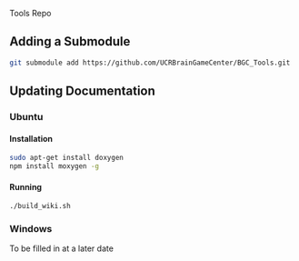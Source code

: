 Tools Repo


## Adding a Submodule

```bash
git submodule add https://github.com/UCRBrainGameCenter/BGC_Tools.git
```

## Updating Documentation

### Ubuntu 

#### Installation

```bash
sudo apt-get install doxygen
npm install moxygen -g
```

#### Running

```
./build_wiki.sh
```

### Windows

To be filled in at a later date
